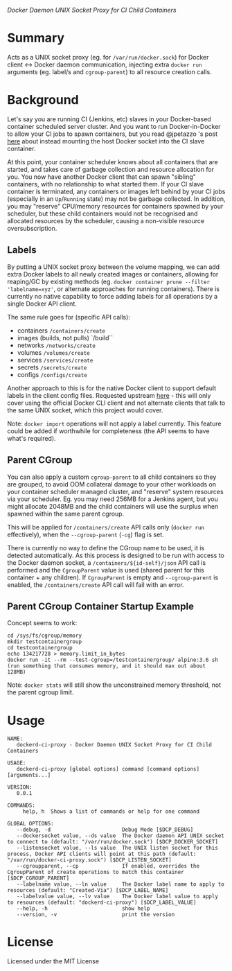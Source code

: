 *Docker Daemon UNIX Socket Proxy for CI Child Containers*

# Summary

Acts as a UNIX socket proxy (eg. for `/var/run/docker.sock`) for Docker client <-> Docker daemon communication, injecting extra `docker run` arguments (eg. label/s and `cgroup-parent`) to all resource creation calls.

# Background

Let's say you are running CI (Jenkins, etc) slaves in your Docker-based container scheduled server cluster. And you want to run Docker-in-Docker to allow your CI jobs to spawn containers, but you read @jpetazzo 's post [here](https://jpetazzo.github.io/2015/09/03/do-not-use-docker-in-docker-for-ci/) about instead mounting the host Docker socket into the CI slave container.

At this point, your container scheduler knows about all containers that are started, and takes care of garbage collection and resource allocation for you. You now have another Docker client that can spawn "sibling" containers, with no relationship to what started them. If your CI slave container is terminated, any containers or images left behind by your CI jobs (especially in an `Up`/`Running` state) may not be garbage collected. In addition, you may "reserve" CPU/memory resources for containers spawned by your scheduler, but these child containers would not be recognised and allocated resources by the scheduler, causing a non-visible resource oversubscription.

## Labels

By putting a UNIX socket proxy between the volume mapping, we can add extra Docker labels to all newly created images or containers, allowing for reaping/GC by existing methods (eg. `docker container prune --filter 'labelname=xyz'`, or alternate approaches for running containers). There is currently no native capability to force adding labels for all operations by a single Docker API client.

The same rule goes for (specific API calls):

- containers `/containers/create`
- images (builds, not pulls) `/build``
- networks `/networks/create`
- volumes `/volumes/create`
- services `/services/create`
- secrets `/secrets/create`
- configs `/configs/create`


Another approach to this is for the native Docker client to support default labels in the client config files. Requested upstream [here](https://github.com/moby/moby/issues/33644) - this will only cover using the official Docker CLI client and not alternate clients that talk to the same UNIX socket, which this project would cover.

Note: `docker import` operations will not apply a label currently. This feature could be added if worthwhile for completeness (the API seems to have what's required).

## Parent CGroup

You can also apply a custom `cgroup-parent` to all child containers so they are grouped, to avoid OOM collateral damage to your other workloads on your container scheduler managed cluster, and "reserve" system resources via your scheduler. Eg. you may need 256MB for a Jenkins agent, but you might allocate 2048MB and the child containers will use the surplus when spawned within the same parent cgroup.

This will be applied for `/containers/create` API calls only (`docker run` effectively), when the `--cgroup-parent` (`-cg`) flag is set.

There is currently no way to define the CGroup name to be used, it is detected automatically. As this process is designed to be run with access to the Docker daemon socket, a `/containers/${id-self}/json` API call is performed and the `CgroupParent` value is used (shared parent for this container + any children). If `CgroupParent` is empty and `--cgroup-parent` is enabled, the `/containers/create` API call will fail with an error.

## Parent CGroup Container Startup Example

Concept seems to work:

```
cd /sys/fs/cgroup/memory
mkdir testcontainergroup
cd testcontainergroup
echo 134217728 > memory.limit_in_bytes
docker run -it --rm --test-cgroup=/testcontainergroup/ alpine:3.6 sh
(run something that consumes memory, and it should max out about 128MB)
```

Note: `docker stats` will still show the unconstrained memory threshold, not the parent cgroup limit.

# Usage

```
NAME:
   dockerd-ci-proxy - Docker Daemon UNIX Socket Proxy for CI Child Containers

USAGE:
   dockerd-ci-proxy [global options] command [command options] [arguments...]

VERSION:
   0.0.1

COMMANDS:
     help, h  Shows a list of commands or help for one command

GLOBAL OPTIONS:
   --debug, -d                       Debug Mode [$DCP_DEBUG]
   --dockersocket value, --ds value  The Docker daemon API UNIX socket to connect to (default: "/var/run/docker.sock") [$DCP_DOCKER_SOCKET]
   --listensocket value, --ls value  The UNIX listen socket for this process, Docker API clients will point at this path (default: "/var/run/docker-ci-proxy.sock") [$DCP_LISTEN_SOCKET]
   --cgroupparent, --cp              If enabled, overrides the CgroupParent of create operations to match this container [$DCP_CGROUP_PARENT]
   --labelname value, --ln value     The Docker label name to apply to resources (default: "Created-Via") [$DCP_LABEL_NAME]
   --labelvalue value, --lv value    The Docker label value to apply to resources (default: "dockerd-ci-proxy") [$DCP_LABEL_VALUE]
   --help, -h                        show help
   --version, -v                     print the version
```

# License

Licensed under the MIT License
